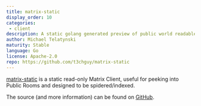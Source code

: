 ```yaml
---
title: matrix-static
display_order: 10
categories:
 - client
description: A static golang generated preview of public world readable Matrix rooms
author: Michael Telatynski
maturity: Stable
language: Go
license: Apache-2.0
repo: https://github.com/t3chguy/matrix-static
---
```


[matrix-static](https://view.matrix.org) is a static read-only Matrix Client, useful for peeking into Public Rooms and designed to be spidered/indexed.

The source (and more information) can be found on [GitHub](https://github.com/t3chguy/matrix-static).


